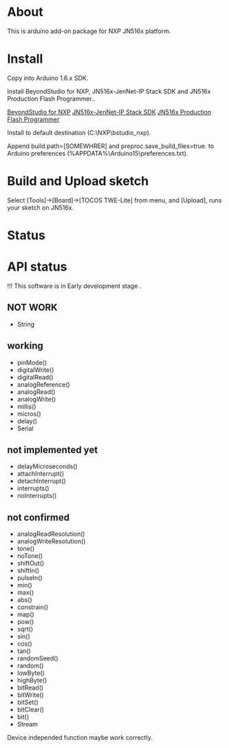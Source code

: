 ﻿About
=====

This is arduino add-on package for NXP JN516x platform.


Install
====

Copy into Arduino 1.6.x SDK.

Install BeyondStudio for NXP, JN516x-JenNet-IP Stack SDK and JN516x Production Flash Programmer..

[BeyondStudio for NXP](http://www.nxp.com/documents/other/JN-SW-4141.zip)
[JN516x-JenNet-IP Stack SDK](http://www.nxp.com/documents/other/JN-SW-4165.zip)
[JN516x Production Flash Programmer](http://www.nxp.com/documents/other/JN-SW-4107.zip)

Install to default destination (C:\NXP\bstudio_nxp).

Append build.path=[SOMEWHRER] and preproc.save_build_files=true.
to Arduino preferences (%APPDATA%\Arduino15\preferences.txt).


Build and Upload sketch
===

Select [Tools]->[Board]->[TOCOS TWE-Lite] from menu, and 
[Upload], runs your sketch on JN516x.

Status
=====


API status
====

!!! This software is in Early development stage .

## NOT WORK

- String

## working

- pinMode()
- digitalWrite()
- digitalRead() 
- analogReference()
- analogRead()
- analogWrite()
- millis()
- micros()
- delay()
- Serial


## not implemented yet

- delayMicroseconds() 
- attachInterrupt()
- detachInterrupt()
- interrupts()
- noInterrupts() 

## not confirmed

- analogReadResolution()
- analogWriteResolution() 
- tone()
- noTone()
- shiftOut()
- shiftIn()
- pulseIn() 
- min()
- max()
- abs()
- constrain()
- map()
- pow()
- sqrt() 
- sin()
- cos()
- tan() 
- randomSeed()
- random() 
- lowByte()
- highByte()
- bitRead()
- bitWrite()
- bitSet()
- bitClear()
- bit()
- Stream

Device independed function maybe work correctly.

